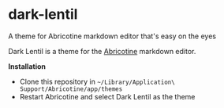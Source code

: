 # dark-lentil
A theme for Abricotine markdown editor that's easy on the eyes

Dark Lentil is a theme for the [Abricotine](https://github.com/brrd/Abricotine) markdown editor.

__Installation__

- Clone this repository in `~/Library/Application\ Support/Abricotine/app/themes`
- Restart Abricotine and select Dark Lentil as the theme
